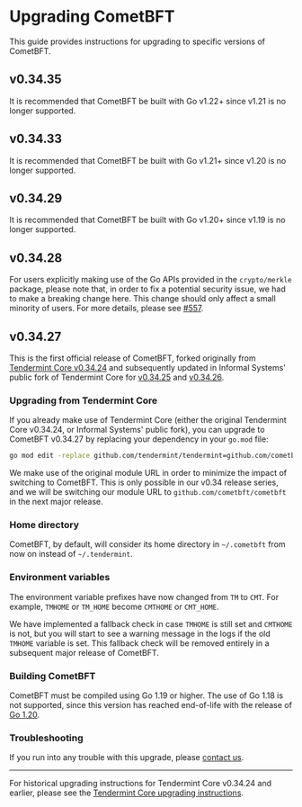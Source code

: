 # Upgrading CometBFT

This guide provides instructions for upgrading to specific versions of CometBFT.

## v0.34.35

It is recommended that CometBFT be built with Go v1.22+ since v1.21 is no longer
supported.

## v0.34.33

It is recommended that CometBFT be built with Go v1.21+ since v1.20 is no longer
supported.

## v0.34.29

It is recommended that CometBFT be built with Go v1.20+ since v1.19 is no longer
supported.

## v0.34.28

For users explicitly making use of the Go APIs provided in the `crypto/merkle`
package, please note that, in order to fix a potential security issue, we had to
make a breaking change here. This change should only affect a small minority of
users. For more details, please see
[\#557](https://github.com/cometbft/cometbft/issues/557).

## v0.34.27

This is the first official release of CometBFT, forked originally from
[Tendermint Core v0.34.24][v03424] and subsequently updated in Informal Systems'
public fork of Tendermint Core for [v0.34.25][v03425] and [v0.34.26][v03426].

### Upgrading from Tendermint Core

If you already make use of Tendermint Core (either the original Tendermint Core
v0.34.24, or Informal Systems' public fork), you can upgrade to CometBFT
v0.34.27 by replacing your dependency in your `go.mod` file:

```bash
go mod edit -replace github.com/tendermint/tendermint=github.com/cometbft/cometbft@v0.34.27
```

We make use of the original module URL in order to minimize the impact of
switching to CometBFT. This is only possible in our v0.34 release series, and we
will be switching our module URL to `github.com/cometbft/cometbft` in the next
major release.

### Home directory

CometBFT, by default, will consider its home directory in `~/.cometbft` from now
on instead of `~/.tendermint`.

### Environment variables

The environment variable prefixes have now changed from `TM` to `CMT`. For
example, `TMHOME` or `TM_HOME` become `CMTHOME` or `CMT_HOME`.

We have implemented a fallback check in case `TMHOME` is still set and `CMTHOME`
is not, but you will start to see a warning message in the logs if the old
`TMHOME` variable is set. This fallback check will be removed entirely in a
subsequent major release of CometBFT.

### Building CometBFT

CometBFT must be compiled using Go 1.19 or higher. The use of Go 1.18 is not
supported, since this version has reached end-of-life with the release of [Go 1.20][go120].

### Troubleshooting

If you run into any trouble with this upgrade, please [contact us][discussions].

---

For historical upgrading instructions for Tendermint Core v0.34.24 and earlier,
please see the [Tendermint Core upgrading instructions][tmupgrade].

[v03424]: https://github.com/KYVENetwork/celestia-core/releases/tag/v0.34.24
[v03425]: https://github.com/informalsystems/tendermint/releases/tag/v0.34.25
[v03426]: https://github.com/informalsystems/tendermint/releases/tag/v0.34.26
[discussions]: https://github.com/cometbft/cometbft/discussions
[tmupgrade]: https://github.com/KYVENetwork/celestia-core/blob/35581cf54ec436b8c37fabb43fdaa3f48339a170/UPGRADING.md
[go120]: https://go.dev/blog/go1.20
